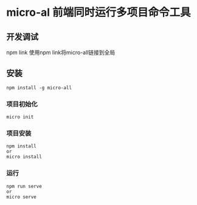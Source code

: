 # micro-al 前端同时运行多项目命令工具

## 开发调试
npm link
使用npm link将micro-all链接到全局

## 安装
```
npm install -g micro-all
```

### 项目初始化
```
micro init
```

### 项目安装
```
npm install
or
micro install
```

### 运行
```
npm run serve
or
micro serve
```